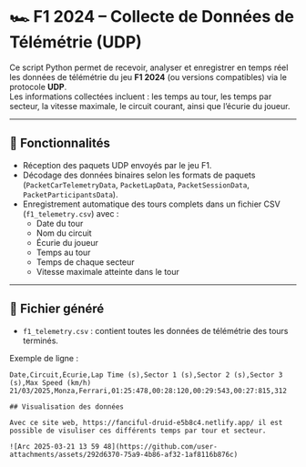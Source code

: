 # 🏎️ F1 2024 – Collecte de Données de Télémétrie (UDP)

Ce script Python permet de recevoir, analyser et enregistrer en temps réel les données de télémétrie du jeu **F1 2024** (ou versions compatibles) via le protocole **UDP**.  
Les informations collectées incluent : les temps au tour, les temps par secteur, la vitesse maximale, le circuit courant, ainsi que l’écurie du joueur.

---

## 📄 Fonctionnalités

- Réception des paquets UDP envoyés par le jeu F1.
- Décodage des données binaires selon les formats de paquets (`PacketCarTelemetryData`, `PacketLapData`, `PacketSessionData`, `PacketParticipantsData`).
- Enregistrement automatique des tours complets dans un fichier CSV (`f1_telemetry.csv`) avec :
  - Date du tour
  - Nom du circuit
  - Écurie du joueur
  - Temps au tour
  - Temps de chaque secteur
  - Vitesse maximale atteinte dans le tour

---

## 📂 Fichier généré

- `f1_telemetry.csv` : contient toutes les données de télémétrie des tours terminés.

Exemple de ligne :
```csv
Date,Circuit,Écurie,Lap Time (s),Sector 1 (s),Sector 2 (s),Sector 3 (s),Max Speed (km/h)
21/03/2025,Monza,Ferrari,01:25:478,00:28:120,00:29:543,00:27:815,312

## Visualisation des données

Avec ce site web, https://fanciful-druid-e5b8c4.netlify.app/ il est possible de visuliser ces différents temps par tour et secteur.

![Arc 2025-03-21 13 59 48](https://github.com/user-attachments/assets/292d6370-75a9-4b86-af32-1af8116b876c)


